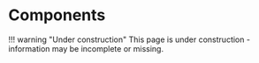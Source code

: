 # Components

!!! warning "Under construction"
    This page is under construction - information may be incomplete or missing.
